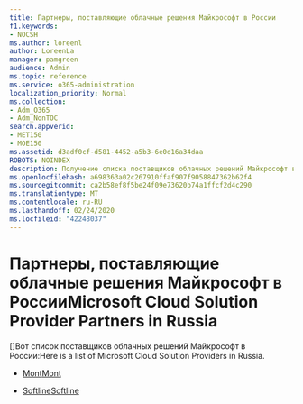 ```yaml
---
title: Партнеры, поставляющие облачные решения Майкрософт в России
f1.keywords:
- NOCSH
ms.author: loreenl
author: LoreenLa
manager: pamgreen
audience: Admin
ms.topic: reference
ms.service: o365-administration
localization_priority: Normal
ms.collection:
- Adm_O365
- Adm_NonTOC
search.appverid:
- MET150
- MOE150
ms.assetid: d3adf0cf-d581-4452-a5b3-6e0d16a34daa
ROBOTS: NOINDEX
description: Получение списка поставщиков облачных решений Майкрософт в России.
ms.openlocfilehash: a698363a02c267910ffaf907f9058847362b62f4
ms.sourcegitcommit: ca2b58ef8f5be24f09e73620b74a1ffcf2d4c290
ms.translationtype: MT
ms.contentlocale: ru-RU
ms.lasthandoff: 02/24/2020
ms.locfileid: "42248037"
---
```

# <a name="microsoft-cloud-solution-provider-partners-in-russia"></a><span data-ttu-id="bce6f-103">Партнеры, поставляющие облачные решения Майкрософт в России</span><span class="sxs-lookup"><span data-stu-id="bce6f-103">Microsoft Cloud Solution Provider Partners in Russia</span></span>
<span data-ttu-id="bce6f-104">[]Вот список поставщиков облачных решений Майкрософт в России:</span><span class="sxs-lookup"><span data-stu-id="bce6f-104">Here is a list of Microsoft Cloud Solution Providers in Russia.</span></span>
  
- [<span data-ttu-id="bce6f-105">Mont</span><span class="sxs-lookup"><span data-stu-id="bce6f-105">Mont</span></span>](https://www.mont.com/ru-ru/)
    
- [<span data-ttu-id="bce6f-106">Softline</span><span class="sxs-lookup"><span data-stu-id="bce6f-106">Softline</span></span>](https://softline.ru/)
    

